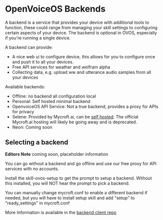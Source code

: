 # OpenVoiceOS Backends

A backend is a service that provides your device with additional tools to function, these could range from managing your skill settings to configuring certain aspects of your device. The backend is optional in OVOS, especially if you're running a single device. 

A backend can provide:

- A nice web ui to configure device, this allows for you to configure once and push it to all your devices.
- Free API services for weather and wolfram alpha
- Collecting data, e.g. upload ww and utterance audio samples from all your devices

Available backends:

- Offline: no backend all configuration local
- Personal: Self hosted minimal backend
- OpenvoiceOS API Service: Not a true backend, provides a proxy for APIs for privacy
- Selene: Provided by Mycroft.ai, can be [self hosted](https://github.com/MycroftAI/selene-backend).  The official Mycroft.ai hosting will likely be going away and is deprecated.
- Neon: Coming soon

## Selecting a backend
**Editors Note** coming soon, placeholder information

You can go without a backend and go offline and use our free proxy for API services with no accounts.

Install the skill-ovos-setup to get the prompt to setup a backend.  Without this installed, you will NOT hear the prompt to pick a backend.

You can manually change mycroft.conf to enable a different backend if needed, but you will have to install setup skill and add "setup" to "ready_settings" in mycroft.conf


More Information is available in the [backend client repo](https://github.com/OpenVoiceOS/ovos-backend-client)


